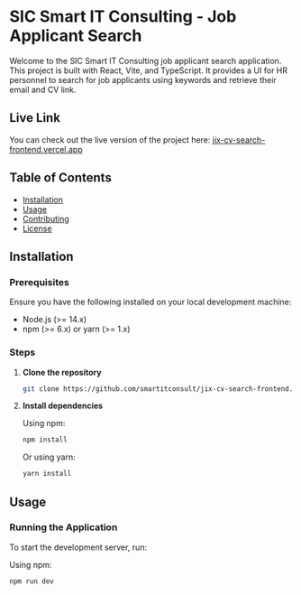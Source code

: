 # SIC Smart IT Consulting - Job Applicant Search

Welcome to the SIC Smart IT Consulting job applicant search application. This project is built with React, Vite, and TypeScript. It provides a UI for HR personnel to search for job applicants using keywords and retrieve their email and CV link.

## Live Link

You can check out the live version of the project here: [jix-cv-search-frontend.vercel.app](https://jix-cv-search-frontend.vercel.app)


## Table of Contents

- [Installation](#installation)
- [Usage](#usage)
- [Contributing](#contributing)
- [License](#license)

## Installation

### Prerequisites

Ensure you have the following installed on your local development machine:

- Node.js (>= 14.x)
- npm (>= 6.x) or yarn (>= 1.x)

### Steps

1. **Clone the repository**

    ```bash
    git clone https://github.com/smartitconsult/jix-cv-search-frontend.git
    ```

2. **Install dependencies**

    Using npm:

    ```bash
    npm install
    ```

    Or using yarn:

    ```bash
    yarn install
    ```

## Usage

### Running the Application



To start the development server, run:

Using npm:

```bash
npm run dev




